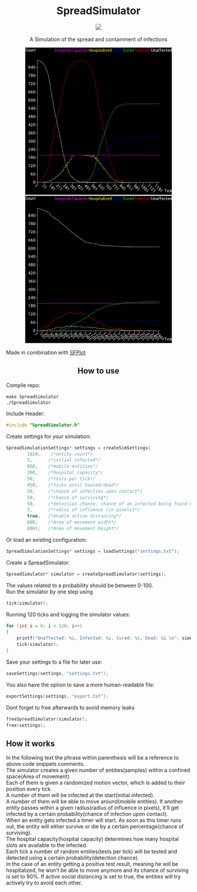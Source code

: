 <h1 align="center">SpreadSimulator</h1>

<p align="center">
    <img src="https://img.shields.io/badge/-Language-blue?style=for-the-badge&logo=c" />
</div>

<br>

<p align="center">
A Simulation of the spread and containment of infections
</p>

<p align="center">
    <img src="img/graph1.png" width=400/>
    <img src="img/graph2.png" width=400/>
</div>

Made in combination with [SFPlot](https://github.com/cherrysrc/SFPlot)

<h2 align="center">How to use</h2>

Compile repo:
```
make SpreadSimulator
./SpreadSimulator
```

Include Header:
```c
#include "SpreadSimulator.h"
```
Create settings for your simulation:
```c
SpreadSimulationSettings* settings = createSimSettings(
        1024,    /*entity count*/
        5,      /*initial infected*/
        850,    /*mobile entities*/
        200,    /*hospital capacity*/
        50,     /*tests per tick*/
        450,    /*ticks until healed/dead*/
        20,     /*chance of infection upon contact*/
        50,     /*chance of surviving*/
        50,     /*detection chance, chance of an infected being found upon testing*/
        5,      /*radius of influence (in pixels)*/
        true,   /*enable active distancing*/
        600,    /*Area of movement width*/
        600);   /*Area of movement height*/
```
Or load an existing configuration:
```c
SpreadSimulationSettings* settings = loadSettings("settings.txt");
```

Create a SpreadSimulator:
```c
SpreadSimulator* simulator = createSpreadSimulator(settings);
```  
The values related to a probability should be between 0-100.  
Run the simulator by one step using
```c
tick(simulator);
```
Running 120 ticks and logging the simulator values:
```c
for (int i = 0; i < 120; i++)
{
    printf("Unaffected: %i, Infected: %i, Cured: %i, Dead: %i \n", simulator->unaffected, simulator->infected, simulator->cured, simulator->dead);
    tick(simulator);
}
```
Save your settings to a file for later use:
```c
saveSettings(settings, "settings.txt");
```
You also have the option to save a more human-readable file:
```c
exportSettings(settings, "export.txt");
```
Dont forget to free afterwards to avoid memory leaks
```c
freeSpreadSimulator(simulator);
free(settings);
```
## How it works
In the following text the phrase within parenthesis will be a reference to above code snippets comments.  
The simulator creates a given number of entities(samples) within a confined space(Area of movement).  
Each of them is given a randomized motion vector, which is added to their position every tick.   
A number of them will be infected at the start(initial infected).  
A number of them will be able to move around(mobile entities).
If another entity passes within a given radius(radius of influence in pixels), it'll get infected by a certain probability(chance of infection upon contact).  
When an entity gets infected a timer will start. As soon as this timer runs out, the entity will either survive or die by a certain percentage(chance of surviving).  
The hospital capacity(hospital capacity) determines how many hospital slots are available to the infected.  
Each tick a number of random entities(tests per tick) will be tested and detected using a certain probability(detection chance).  
In the case of an entity getting a positive test result, meaning he will be hospitalized, he won't be able to move anymore and its chance of surviving is set to 90%.
If active social distancing is set to true, the entities will try actively try to avoid each other.
